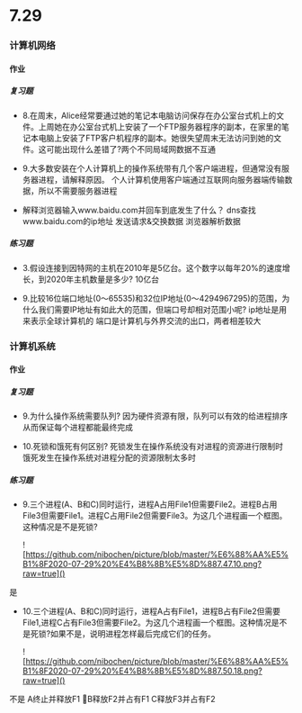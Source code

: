 # 7.29
### 计算机网络
#### 作业
##### 复习题
* 8.在周末，Alice经常要通过她的笔记本电脑访问保存在办公室台式机上的文件。上周她在办公室台式机上安装了一个FTP服务器程序的副本，在家里的笔记本电脑上安装了FTP客户机程序的副本。她很失望周末无法访问到她的文件。这可能出现什么差错了?两个不同局域网数据不互通


* 9.大多数安装在个人计算机上的操作系统带有几个客户端进程，但通常没有服务器进程，请解释原因。
个人计算机使用客户端通过互联网向服务器端传输数据，所以不需要服务器进程

* 解释浏览器输入www.baidu.com并回车到底发生了什么？
dns查找www.baidu.com的ip地址
发送请求&交换数据
浏览器解析数据


##### 练习题
* 3.假设连接到因特网的主机在2010年是5亿台。这个数字以每年20%的速度增长，到2020年主机数量是多少?
10亿台



* 9.比较16位端口地址(0〜65535)和32位IP地址(0〜4294967295)的范围，为什么我们需要IP地址有如此大的范围，但端口号却相对范围小呢?
ip地址是用来表示全球计算机的
端口是计算机与外界交流的出口，两者相差较大

### 计算机系统
#### 作业
##### 复习题
* 9.为什么操作系统需要队列?
因为硬件资源有限，队列可以有效的给进程排序从而保证每个进程都能最终完成

* 10.死锁和饿死有何区别?
死锁发生在操作系统没有对进程的资源进行限制时
饿死发生在操作系统对进程分配的资源限制太多时

##### 练习题
* 9.三个进程(A、B和C)同时运行，进程A占用File1但需要File2。进程B占用File3但需要File1。进程C占用File2但需要File3。为这几个进程画一个框图。这种情况是不是死锁?

  ![https://github.com/nibochen/picture/blob/master/%E6%88%AA%E5%B1%8F2020-07-29%20%E4%B8%8B%E5%8D%887.47.10.png?raw=true]()


是



* 10.三个进程(A、B和C)同时运行，进程A占有File1，进程B占有File2但需要File1,进程C占有File3但需要File2。为这几个进程画一个框图。这种情况是不是死锁?如果不是，说明进程怎样最后完成它们的任务。

  ![https://github.com/nibochen/picture/blob/master/%E6%88%AA%E5%B1%8F2020-07-29%20%E4%B8%8B%E5%8D%887.50.18.png?raw=true]()

不是
A终止并释放F1
B释放F2并占有F1
C释放F3并占有F2